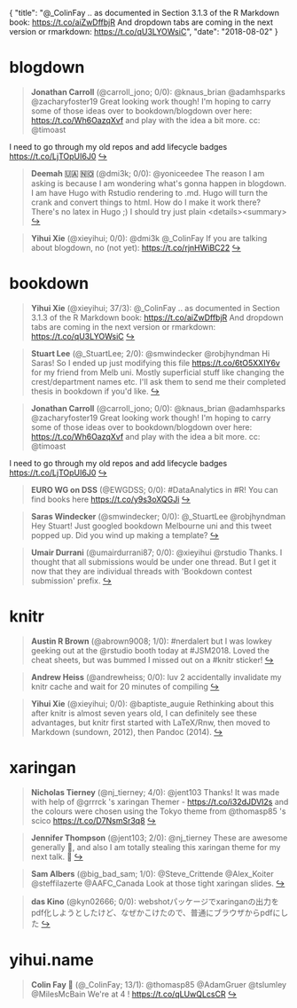 {
  "title": "@_ColinFay .. as documented in Section 3.1.3 of the R Markdown book: https://t.co/aiZwDffbjR And dropdown tabs are coming in the next version or rmarkdown: https://t.co/qU3LYOWsiC",
  "date": "2018-08-02"
}

# blogdown

> **Jonathan Carroll** (@carroll_jono; 0/0): @knaus_brian @adamhsparks @zacharyfoster19 Great looking work though! I'm hoping to carry some of those ideas over to bookdown/blogdown over here: https://t.co/Wh6OazqXvf and play with the idea a bit more. cc: @timoast 
>
I need to go through my old repos and add lifecycle badges https://t.co/LjTOpUI6J0  [&#8618;](https://twitter.com/xieyihui/status/1024783362815213568)

<!-- -->


> **Deemah 🇺🇦  🇳🇴** (@dmi3k; 0/0): @yoniceedee The reason I am asking is because I am wondering what's gonna happen in blogdown. I am have Hugo with Rstudio rendering to .md. Hugo will turn the crank and convert things to html. How do I make it work there? There's no latex in Hugo ;) I should try just plain &lt;details&gt;&lt;summary&gt;  [&#8618;](https://twitter.com/xieyihui/status/1024744598781001729)

<!-- -->


> **Yihui Xie** (@xieyihui; 0/0): @dmi3k @_ColinFay If you are talking about blogdown, no (not yet): https://t.co/rjnHWiBC22  [&#8618;](https://twitter.com/xieyihui/status/1024697425603317761)

<!-- -->


# bookdown

> **Yihui Xie** (@xieyihui; 37/3): @_ColinFay .. as documented in Section 3.1.3 of the R Markdown book: https://t.co/aiZwDffbjR And dropdown tabs are coming in the next version or rmarkdown: https://t.co/qU3LYOWsiC  [&#8618;](https://twitter.com/xieyihui/status/1024697229221801989)

<!-- -->


> **Stuart Lee** (@_StuartLee; 2/0): @smwindecker @robjhyndman Hi Saras! So I ended up just modifying this file https://t.co/6tO5XXIY6v for my friend from Melb uni. Mostly superficial stuff like changing the crest/department names etc. I'll ask them to send me their completed thesis in bookdown if you'd like.  [&#8618;](https://twitter.com/xieyihui/status/1024754009540722688)

<!-- -->


> **Jonathan Carroll** (@carroll_jono; 0/0): @knaus_brian @adamhsparks @zacharyfoster19 Great looking work though! I'm hoping to carry some of those ideas over to bookdown/blogdown over here: https://t.co/Wh6OazqXvf and play with the idea a bit more. cc: @timoast 
>
I need to go through my old repos and add lifecycle badges https://t.co/LjTOpUI6J0  [&#8618;](https://twitter.com/xieyihui/status/1024783362815213568)

<!-- -->


> **EURO WG on DSS** (@EWGDSS; 0/0): #DataAnalytics in #R! You can find books here https://t.co/y9s3oXQGJi  [&#8618;](https://twitter.com/xieyihui/status/1024731177876422661)

<!-- -->


> **Saras Windecker** (@smwindecker; 0/0): @_StuartLee @robjhyndman Hey Stuart! Just googled bookdown Melbourne uni and this tweet popped up. Did you wind up making a template?  [&#8618;](https://twitter.com/xieyihui/status/1024579851657695232)

<!-- -->


> **Umair Durrani** (@umairdurrani87; 0/0): @xieyihui @rstudio Thanks. I thought that all submissions would be under one thread. But I get it now that they are individual threads with 'Bookdown contest submission' prefix.  [&#8618;](https://twitter.com/xieyihui/status/1024507679379795968)

<!-- -->


# knitr

> **Austin R Brown** (@abrown9008; 1/0): #nerdalert but I was lowkey geeking out at the @rstudio booth today at #JSM2018. Loved the cheat sheets, but was bummed I missed out on a #knitr sticker!  [&#8618;](https://twitter.com/xieyihui/status/1024509578283646976)

<!-- -->


> **Andrew Heiss** (@andrewheiss; 0/0): luv 2 accidentally invalidate my knitr cache and wait for 20 minutes of compiling  [&#8618;](https://twitter.com/xieyihui/status/1024774893403963393)

<!-- -->


> **Yihui Xie** (@xieyihui; 0/0): @baptiste_auguie Rethinking about this after knitr is almost seven years old, I can definitely see these advantages, but knitr first started with LaTeX/Rnw, then moved to Markdown (sundown, 2012), then Pandoc (2014).  [&#8618;](https://twitter.com/xieyihui/status/1024495556603916288)

<!-- -->


# xaringan

> **Nicholas Tierney** (@nj_tierney; 4/0): @jent103 Thanks! It was made with help of @grrrck 's xaringan Themer - https://t.co/i32dJDVI2s and the colours were chosen using the Tokyo theme from @thomasp85 's scico https://t.co/D7NsmSr3q8  [&#8618;](https://twitter.com/xieyihui/status/1024530914871672838)

<!-- -->


> **Jennifer Thompson** (@jent103; 2/0): @nj_tierney These are awesome generally 👏, and also I am totally stealing this xaringan theme for my next talk. 🤩  [&#8618;](https://twitter.com/xieyihui/status/1024527545591463936)

<!-- -->


> **Sam Albers** (@big_bad_sam; 1/0): @Steve_Crittende @Alex_Koiter @steffilazerte @AAFC_Canada Look at those tight xaringan slides.  [&#8618;](https://twitter.com/xieyihui/status/1024596143475372032)

<!-- -->


> **das Kino** (@kyn02666; 0/0): webshotパッケージでxaringanの出力をpdf化しようとしたけど、なぜかこけたので、普通にブラウザからpdfにした  [&#8618;](https://twitter.com/xieyihui/status/1024587505805406209)

<!-- -->


# yihui.name

> **Colin Fay 🤘** (@_ColinFay; 13/1): @thomasp85 @AdamGruer @tslumley @MilesMcBain We're at 4 !
https://t.co/qLUwQLcsCR  [&#8618;](https://twitter.com/xieyihui/status/1024562917147115521)

<!-- -->



